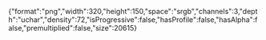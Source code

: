 {"format":"png","width":320,"height":150,"space":"srgb","channels":3,"depth":"uchar","density":72,"isProgressive":false,"hasProfile":false,"hasAlpha":false,"premultiplied":false,"size":20615}
